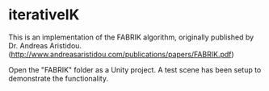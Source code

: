 # iterativeIK

This is an implementation of the FABRIK algorithm, originally published by Dr. Andreas Aristidou. 
(http://www.andreasaristidou.com/publications/papers/FABRIK.pdf)

Open the "FABRIK" folder as a Unity project. A test scene has been setup to demonstrate the functionality.
